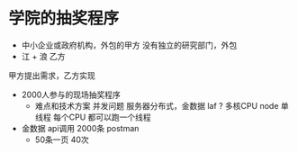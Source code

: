 # 学院的抽奖程序

- 中小企业或政府机构，外包的甲方
    没有独立的研究部门，外包
- 江 + 浪   乙方

甲方提出需求，乙方实现
- 2000人参与的现场抽奖程序
    - 难点和技术方案
    并发问题 服务器分布式，金数据
    laf ? 多核CPU
    node 单线程 每个CPU 都可以跑一个线程
- 金数据
    api调用 2000条 postman
    - 50条一页 40次